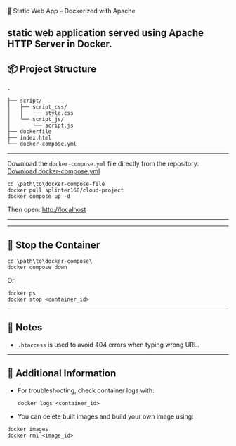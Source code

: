 🚀 Static Web App – Dockerized with Apache

static web application served using Apache HTTP Server in Docker.
---

## 📦 Project Structure

```
.

├── script/
│   ├── script_css/
│   │   └── style.css
│   └── script_js/
│       └── script.js
├── dockerfile
├── index.html
└── docker-compose.yml
```

---


Download the `docker-compose.yml` file directly from the repository:
[Download docker-compose.yml](https://github.com/HamiciYoucef/web-app-cloud-project/blob/main/docker-compose.yaml)

```
cd \path\to\docker-compose-file
docker pull splinter168/cloud-project
docker compose up -d
```

Then open: [http://localhost](http://localhost)

---

---

## 🛑 Stop the Container

```
cd \path\to\docker-compose\
docker compose down
```

Or

```
docker ps
docker stop <container_id>
```

---

## 📁 Notes

- `.htaccess` is used to avoid 404 errors when typing wrong URL.

---

## 📝 Additional Information

- For troubleshooting, check container logs with:

  ```
  docker logs <container_id>
  ```

- You can delete built images and build your own image using:

```
docker images
docker rmi <image_id>
```
